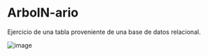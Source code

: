 # ArbolN-ario

Ejercicio de una tabla proveniente de una base de datos relacional.


![image](https://github.com/ElMalRod/ArbolN-ario/assets/78763531/bf839a03-7aa9-488b-85ec-b1f1b01af80d)

